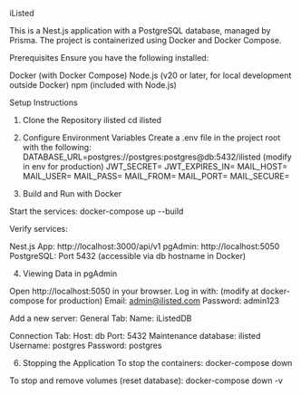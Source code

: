 iListed 

This is a Nest.js application with a PostgreSQL database, managed by Prisma. The project is containerized using Docker and Docker Compose.

Prerequisites
Ensure you have the following installed:

Docker (with Docker Compose)
Node.js (v20 or later, for local development outside Docker)
npm (included with Node.js)

Setup Instructions
1. Clone the Repository ilisted
cd ilisted

2. Configure Environment Variables
Create a .env file in the project root with the following:
DATABASE_URL=postgres://postgres:postgres@db:5432/ilisted (modify in env for production)
JWT_SECRET=
JWT_EXPIRES_IN=
MAIL_HOST=
MAIL_USER=
MAIL_PASS=
MAIL_FROM=
MAIL_PORT=
MAIL_SECURE=

3. Build and Run with Docker

Start the services:
docker-compose up --build

Verify services:

Nest.js App: http://localhost:3000/api/v1
pgAdmin: http://localhost:5050 
PostgreSQL: Port 5432 (accessible via db hostname in Docker)


4. Viewing Data in pgAdmin

Open http://localhost:5050 in your browser.
Log in with:  (modify at docker-compose for production)
Email: admin@ilisted.com
Password: admin123


Add a new server:
General Tab:
Name: iListedDB

Connection Tab:
Host: db
Port: 5432
Maintenance database: ilisted
Username: postgres
Password: postgres


6. Stopping the Application
To stop the containers:
docker-compose down

To stop and remove volumes (reset database):
docker-compose down -v

 
